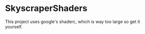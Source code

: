 # SkyscraperShaders

This project uses google's shaderc, which is way too large so get it yourself.
